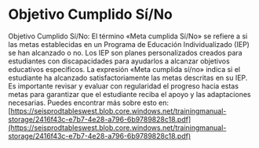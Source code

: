 # Objetivo Cumplido Sí/No
Objetivo Cumplido Sí/No: El término «Meta cumplida Sí/No» se refiere a si las metas establecidas en un Programa de Educación Individualizado (IEP) se han alcanzado o no. Los IEP son planes personalizados creados para estudiantes con discapacidades para ayudarlos a alcanzar objetivos educativos específicos. La expresión «Meta cumplida sí/no» indica si el estudiante ha alcanzado satisfactoriamente las metas descritas en su IEP. Es importante revisar y evaluar con regularidad el progreso hacia estas metas para garantizar que el estudiante reciba el apoyo y las adaptaciones necesarias.
Puedes encontrar más sobre esto en: [https://seisprodtableswest.blob.core.windows.net/trainingmanual-storage/2416f43c-e7b7-4e28-a796-6b9789828c18.pdf](https://seisprodtableswest.blob.core.windows.net/trainingmanual-storage/2416f43c-e7b7-4e28-a796-6b9789828c18.pdf)